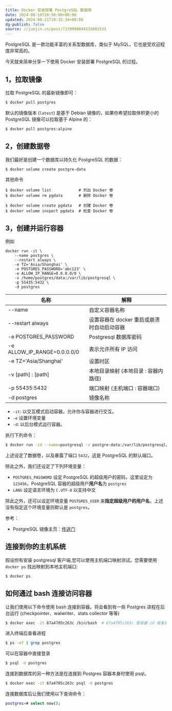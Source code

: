 ```yaml
---
title: Docker 安装部署 PostgreSQL 数据库
date: 2024-08-16T10:58:00+08:00
updated: 2024-08-21T10:32:34+08:00
dg-publish: false
source: //juejin.cn/post/7239990044333801533
---
```


PostgreSQL 是一款功能丰富的关系型数据库，类似于 MySQL，它也是受欢迎程度非常高的。

今天就来简单分享一下使用 Docker 安装部署 PostgreSQL 的过程。

## 1，拉取镜像

拉取 PostgreSQL 的最新镜像即可：

```sh
$ docker pull postgres
```

默认的镜像版本 (`latest`) 是基于 Debian 镜像的，如果你希望拉取体积更小的 PostgreSQL 镜像可以拉取基于 Alpine 的：

```sh
$ docker pull postgres:alpine
```

## 2，创建数据卷

我们最好是创建一个数据库以持久化 PostgreSQL 的数据：

```sh
$ docker volume create postgre-data
```

其他命令

```shell
$ docker volume list            # 列出 Docker 卷
$ docker volume rm pgdata       # 删除 Docker 卷

$ docker volume create pgdata   # 创建 Docker 卷
$ docker volume inspect pgdata  # 检查 Docker 卷
```

## 3，创建并运行容器

例如

```shell
docker run -it \
	--name postgres \
	--restart always \
	-e TZ='Asia/Shanghai' \
	-e POSTGRES_PASSWORD='abc123' \
	-e ALLOW_IP_RANGE=0.0.0.0/0 \
	-v /home/postgres/data:/var/lib/postgresql \
	-p 55435:5432 \
	-d postgres
```

| 名称                          | 解释                        |
| --------------------------- | ------------------------- |
| --name                      | 自定义容器名称                   |
| --restart always            | 设置容器在 docker 重启或崩溃时自动启动容器 |
| -e POSTGRES_PASSWORD        | Postgresql 数据库密码          |
| -e ALLOW_IP_RANGE=0.0.0.0/0 | 表示允许所有 IP 访问              |
| -e TZ='Asia/Shanghai'       | 设置时区                      |
| -v [path] : [path]          | 本地目录映射 (本地目录 : 容器内路径)     |
| -p 55435:5432               | 端口映射 (主机端口 : 容器端口)        |
| -d postgres                 | 镜像名称                      |

- `-it`: 以交互模式启动容器，允许你与容器进行交互。
- `-e` 设置环境变量
- `-d`: 以后台模式运行容器。

执行下列命令：

```sh
$ docker run -id --name=postgresql -v postgre-data:/var/lib/postgresql/data -p 5432:5432 -e POSTGRES_PASSWORD=123456 -e LANG=C.UTF-8 postgres
```

上述设定了数据卷，以及暴露了端口 `5432`，这是 PostgreSQL 的默认端口。

除此之外，我们还设定了下列环境变量：

- `POSTGRES_PASSWORD` 设定 PostgreSQL 的超级用户的密码，这里设定为 `123456`，PostgreSQL 容器的超级用户**用户名**为 `postgres`
- `LANG` 设定语言环境为 `C.UTF-8` 以支持中文

除此之外，还可以设定环境变量 `POSTGRES_USER` 来**指定超级用户的用户名**，上述没有指定这个环境变量则默认是 `postgres`。

参考：

- PostgreSQL 镜像主页：[传送门](https://link.juejin.cn/?target=https%3A%2F%2Fhub.docker.com%2F_%2Fpostgres "https://hub.docker.com/_/postgres")

## 连接到你的主机系统

假设你有安装 postgresql 客户端,您可以使用主机端口映射测试。您需要使用 `docker ps` 找出映射到本地主机端口:

```sh
$ docker ps
```

## 如何通过 bash 连接访问容器

让我们使用以下命令使用 bash 连接到容器。将会看到有一些 Postgres 进程在后台运行 (checkpointer、walwriter、stats collector 等等)

```sh
$ docker exec -it 67a4705c263c /bin/bash  # 67a4705c263c 是容器 id 或者容器名字
```

进入终端后查看进程

```sh
$ ps -ef | grep postgres
```

可以在容器中直接登录

```sh
$ psql -U postgres
```

连接到数据库的另一种方法是在连接到 Postgres 容器本身时使用 psql。

```sh
$ docker exec -it 67a4705c263c psql -U postgres
```

连接数据库后让我们使用以下查询命令：

```sh
postgres=# select now();
```
